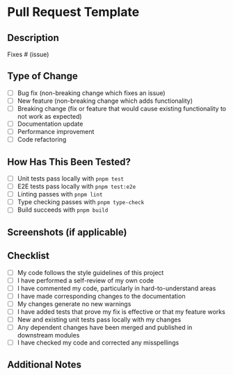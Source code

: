 # Pull Request Template

## Description

<!-- Please include a summary of the changes and which issue is fixed. Include relevant motivation and context. -->

Fixes # (issue)

## Type of Change

<!-- Please delete options that are not relevant. -->

- [ ] Bug fix (non-breaking change which fixes an issue)
- [ ] New feature (non-breaking change which adds functionality)
- [ ] Breaking change (fix or feature that would cause existing functionality to not work as expected)
- [ ] Documentation update
- [ ] Performance improvement
- [ ] Code refactoring

## How Has This Been Tested?

<!-- Please describe the tests that you ran to verify your changes. -->

- [ ] Unit tests pass locally with `pnpm test`
- [ ] E2E tests pass locally with `pnpm test:e2e`
- [ ] Linting passes with `pnpm lint`
- [ ] Type checking passes with `pnpm type-check`
- [ ] Build succeeds with `pnpm build`

## Screenshots (if applicable)

<!-- Add screenshots to help explain your changes -->

## Checklist

- [ ] My code follows the style guidelines of this project
- [ ] I have performed a self-review of my own code
- [ ] I have commented my code, particularly in hard-to-understand areas
- [ ] I have made corresponding changes to the documentation
- [ ] My changes generate no new warnings
- [ ] I have added tests that prove my fix is effective or that my feature works
- [ ] New and existing unit tests pass locally with my changes
- [ ] Any dependent changes have been merged and published in downstream modules
- [ ] I have checked my code and corrected any misspellings

## Additional Notes

<!-- Add any additional notes or context about the PR here -->
